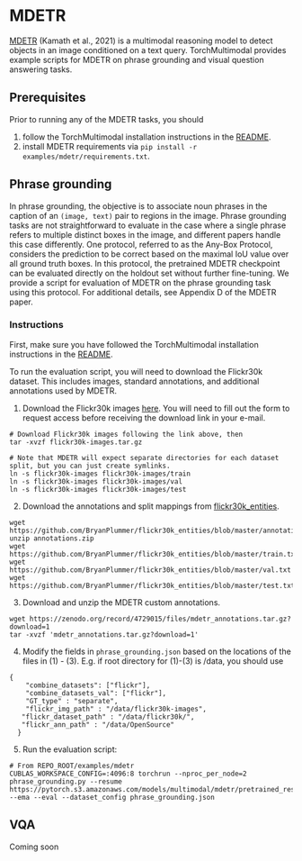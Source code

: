 # MDETR

[MDETR](https://arxiv.org/abs/2104.12763) (Kamath et al., 2021) is a multimodal reasoning model to detect objects in an image conditioned on a text query. TorchMultimodal provides example scripts for MDETR on phrase grounding and visual question answering tasks.

## Prerequisites

Prior to running any of the MDETR tasks, you should
1) follow the TorchMultimodal installation instructions in the [README](https://github.com/facebookresearch/multimodal/blob/main/README.md).
2) install MDETR requirements via `pip install -r examples/mdetr/requirements.txt`.

## Phrase grounding

In phrase grounding, the objective is to associate noun phrases in the caption of an `(image, text)` pair to regions in the image. Phrase grounding tasks are not straightforward to evaluate in the case where a single phrase refers to multiple distinct boxes in the image, and different papers handle this case differently. One protocol, referred to as the Any-Box Protocol, considers the prediction to be correct based on the maximal IoU value over all ground truth boxes. In this protocol, the pretrained MDETR checkpoint can be evaluated directly on the holdout set without further fine-tuning. We provide a script for evaluation of MDETR on the phrase grounding task using this protocol. For additional details, see Appendix D of the MDETR paper.

### Instructions

First, make sure you have followed the TorchMultimodal installation instructions in the [README](https://github.com/facebookresearch/multimodal/blob/main/README.md).

To run the evaluation script, you will need to download the Flickr30k dataset. This includes images, standard annotations, and additional annotations used by MDETR.

1) Download the Flickr30k images [here](http://shannon.cs.illinois.edu/DenotationGraph/). You will need to fill out the form to request access before receiving the download link in your e-mail.

```
# Download Flickr30k images following the link above, then
tar -xvzf flickr30k-images.tar.gz

# Note that MDETR will expect separate directories for each dataset split, but you can just create symlinks.
ln -s flickr30k-images flickr30k-images/train
ln -s flickr30k-images flickr30k-images/val
ln -s flickr30k-images flickr30k-images/test
```

2) Download the annotations and split mappings from [flickr30k_entities](https://github.com/BryanPlummer/flickr30k_entities).

```
wget https://github.com/BryanPlummer/flickr30k_entities/blob/master/annotations.zip
unzip annotations.zip
wget https://github.com/BryanPlummer/flickr30k_entities/blob/master/train.txt
wget https://github.com/BryanPlummer/flickr30k_entities/blob/master/val.txt
wget https://github.com/BryanPlummer/flickr30k_entities/blob/master/test.txt
```

3) Download and unzip the MDETR custom annotations.

```
wget https://zenodo.org/record/4729015/files/mdetr_annotations.tar.gz?download=1
tar -xvzf 'mdetr_annotations.tar.gz?download=1'
```

4) Modify the fields in `phrase_grounding.json` based on the locations of the files in (1) - (3). E.g. if root directory for (1)-(3) is /data, you should use

```
{
    "combine_datasets": ["flickr"],
    "combine_datasets_val": ["flickr"],
    "GT_type" : "separate",
    "flickr_img_path" : "/data/flickr30k-images",
   "flickr_dataset_path" : "/data/flickr30k/",
   "flickr_ann_path" : "/data/OpenSource"
  }
```

5) Run the evaluation script:

```
# From REPO_ROOT/examples/mdetr
CUBLAS_WORKSPACE_CONFIG=:4096:8 torchrun --nproc_per_node=2 phrase_grounding.py --resume https://pytorch.s3.amazonaws.com/models/multimodal/mdetr/pretrained_resnet101_checkpoint.pth --ema --eval --dataset_config phrase_grounding.json
```

## VQA

Coming soon
